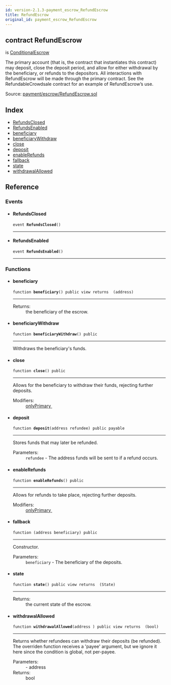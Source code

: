 ```yaml
---
id: version-2.1.3-payment_escrow_RefundEscrow
title: RefundEscrow
original_id: payment_escrow_RefundEscrow
---
```


<div class="contract-doc"><div class="contract"><h2 class="contract-header"><span class="contract-kind">contract</span> RefundEscrow</h2><p class="base-contracts"><span>is</span> <a href="payment_escrow_ConditionalEscrow.html">ConditionalEscrow</a></p><p class="description">The primary account (that is, the contract that instantiates this contract) may deposit, close the deposit period, and allow for either withdrawal by the beneficiary, or refunds to the depositors. All interactions with RefundEscrow will be made through the primary contract. See the RefundableCrowdsale contract for an example of RefundEscrow’s use.</p><div class="source">Source: <a href="https://github.com/OpenZeppelin/zeppelin-solidity/blob/v2.1.3/contracts/payment/escrow/RefundEscrow.sol" target="_blank">payment/escrow/RefundEscrow.sol</a></div></div><div class="index"><h2>Index</h2><ul><li><a href="payment_escrow_RefundEscrow.html#RefundsClosed">RefundsClosed</a></li><li><a href="payment_escrow_RefundEscrow.html#RefundsEnabled">RefundsEnabled</a></li><li><a href="payment_escrow_RefundEscrow.html#beneficiary">beneficiary</a></li><li><a href="payment_escrow_RefundEscrow.html#beneficiaryWithdraw">beneficiaryWithdraw</a></li><li><a href="payment_escrow_RefundEscrow.html#close">close</a></li><li><a href="payment_escrow_RefundEscrow.html#deposit">deposit</a></li><li><a href="payment_escrow_RefundEscrow.html#enableRefunds">enableRefunds</a></li><li><a href="payment_escrow_RefundEscrow.html#">fallback</a></li><li><a href="payment_escrow_RefundEscrow.html#state">state</a></li><li><a href="payment_escrow_RefundEscrow.html#withdrawalAllowed">withdrawalAllowed</a></li></ul></div><div class="reference"><h2>Reference</h2><div class="events"><h3>Events</h3><ul><li><div class="item event"><span id="RefundsClosed" class="anchor-marker"></span><h4 class="name">RefundsClosed</h4><div class="body"><code class="signature">event <strong>RefundsClosed</strong><span>() </span></code><hr/></div></div></li><li><div class="item event"><span id="RefundsEnabled" class="anchor-marker"></span><h4 class="name">RefundsEnabled</h4><div class="body"><code class="signature">event <strong>RefundsEnabled</strong><span>() </span></code><hr/></div></div></li></ul></div><div class="functions"><h3>Functions</h3><ul><li><div class="item function"><span id="beneficiary" class="anchor-marker"></span><h4 class="name">beneficiary</h4><div class="body"><code class="signature">function <strong>beneficiary</strong><span>() </span><span>public </span><span>view </span><span>returns  (address) </span></code><hr/><dl><dt><span class="label-return">Returns:</span></dt><dd>the beneficiary of the escrow.</dd></dl></div></div></li><li><div class="item function"><span id="beneficiaryWithdraw" class="anchor-marker"></span><h4 class="name">beneficiaryWithdraw</h4><div class="body"><code class="signature">function <strong>beneficiaryWithdraw</strong><span>() </span><span>public </span></code><hr/><div class="description"><p>Withdraws the beneficiary&#x27;s funds.</p></div></div></div></li><li><div class="item function"><span id="close" class="anchor-marker"></span><h4 class="name">close</h4><div class="body"><code class="signature">function <strong>close</strong><span>() </span><span>public </span></code><hr/><div class="description"><p>Allows for the beneficiary to withdraw their funds, rejecting further deposits.</p></div><dl><dt><span class="label-modifiers">Modifiers:</span></dt><dd><a href="ownership_Secondary.html#onlyPrimary">onlyPrimary </a></dd></dl></div></div></li><li><div class="item function"><span id="deposit" class="anchor-marker"></span><h4 class="name">deposit</h4><div class="body"><code class="signature">function <strong>deposit</strong><span>(address refundee) </span><span>public </span><span>payable </span></code><hr/><div class="description"><p>Stores funds that may later be refunded.</p></div><dl><dt><span class="label-parameters">Parameters:</span></dt><dd><div><code>refundee</code> - The address funds will be sent to if a refund occurs.</div></dd></dl></div></div></li><li><div class="item function"><span id="enableRefunds" class="anchor-marker"></span><h4 class="name">enableRefunds</h4><div class="body"><code class="signature">function <strong>enableRefunds</strong><span>() </span><span>public </span></code><hr/><div class="description"><p>Allows for refunds to take place, rejecting further deposits.</p></div><dl><dt><span class="label-modifiers">Modifiers:</span></dt><dd><a href="ownership_Secondary.html#onlyPrimary">onlyPrimary </a></dd></dl></div></div></li><li><div class="item function"><span id="fallback" class="anchor-marker"></span><h4 class="name">fallback</h4><div class="body"><code class="signature">function <strong></strong><span>(address beneficiary) </span><span>public </span></code><hr/><div class="description"><p>Constructor.</p></div><dl><dt><span class="label-parameters">Parameters:</span></dt><dd><div><code>beneficiary</code> - The beneficiary of the deposits.</div></dd></dl></div></div></li><li><div class="item function"><span id="state" class="anchor-marker"></span><h4 class="name">state</h4><div class="body"><code class="signature">function <strong>state</strong><span>() </span><span>public </span><span>view </span><span>returns  (State) </span></code><hr/><dl><dt><span class="label-return">Returns:</span></dt><dd>the current state of the escrow.</dd></dl></div></div></li><li><div class="item function"><span id="withdrawalAllowed" class="anchor-marker"></span><h4 class="name">withdrawalAllowed</h4><div class="body"><code class="signature">function <strong>withdrawalAllowed</strong><span>(address ) </span><span>public </span><span>view </span><span>returns  (bool) </span></code><hr/><div class="description"><p>Returns whether refundees can withdraw their deposits (be refunded). The overriden function receives a &#x27;payee&#x27; argument, but we ignore it here since the condition is global, not per-payee.</p></div><dl><dt><span class="label-parameters">Parameters:</span></dt><dd><div><code></code> - address</div></dd><dt><span class="label-return">Returns:</span></dt><dd>bool</dd></dl></div></div></li></ul></div></div></div>
